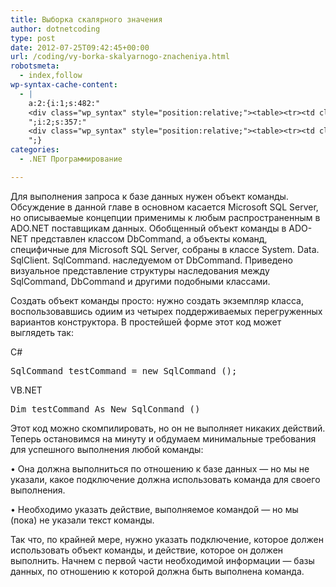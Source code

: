 ```yaml
---
title: Выборка скалярного значения
author: dotnetcoding
type: post
date: 2012-07-25T09:42:45+00:00
url: /coding/vy-borka-skalyarnogo-znacheniya.html
robotsmeta:
  - index,follow
wp-syntax-cache-content:
  - |
    a:2:{i:1;s:482:"
    <div class="wp_syntax" style="position:relative;"><table><tr><td class="code"><pre class="cpp" style="font-family:monospace;">SqlCommand testCommand <span style="color: #000080;">=</span> <span style="color: #0000dd;">new</span> SqlCommand <span style="color: #008000;">&#40;</span><span style="color: #008000;">&#41;</span><span style="color: #008080;">;</span></pre></td></tr></table><p class="theCode" style="display:none;">SqlCommand testCommand = new SqlCommand ();</p></div>
    ";i:2;s:357:"
    <div class="wp_syntax" style="position:relative;"><table><tr><td class="code"><pre class="cpp" style="font-family:monospace;">Dim testCommand As New SqlConmand <span style="color: #008000;">&#40;</span><span style="color: #008000;">&#41;</span></pre></td></tr></table><p class="theCode" style="display:none;">Dim testCommand As New SqlConmand ()</p></div>
    ";}
categories:
  - .NET Программирование

---
```

Для выполнения запроса к базе данных нужен объект команды. Обсуждение в данной главе в основном касается Microsoft SQL Server, но описываемые концепции применимы к любым распространенным в ADO.NET поставщикам данных. <!--more-->Обобщенный объект команды в ADO-NET представлен классом DbCommand, а объекты команд, специфичные для Microsoft SQL Server, собраны в классе System. Data. SqlClient. SqlCommand. наследуемом от DbCommand. Приведено визуальное представление структуры наследования между SqlCommand, DbCommand и другими подобными классами.

Создать объект команды просто: нужно создать экземпляр класса, воспользовавшись одиим из четырех поддерживаемых перегруженных вариантов конструктора. В простейшей форме этот код может выглядеть так:

C#

<pre lang="cpp">SqlCommand testCommand = new SqlCommand ();
</pre>

VB.NET

<pre lang="cpp">Dim testCommand As New SqlConmand ()
</pre>

Этот код можно скомпилировать, но он не выполняет никаких действий. Теперь остановимся на минуту и обдумаем минимальные требования для успешного выполнения любой команды:

• Она должна выполниться по отношению к базе данных — но мы не указали, какое подключение должна использовать команда для своего выполнения.

• Необходимо указать действие, выполняемое командой — но мы (пока) не указали текст команды.

Так что, по крайней мере, нужно указать подключение, которое должен использовать объект команды, и действие, которое он должен выполнить. Начнем с первой части необходимой информации — базы данных, по отношению к которой должна быть выполнена команда.